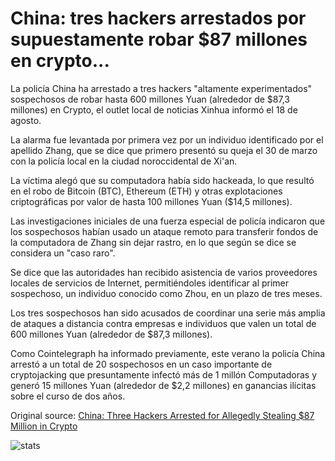 # China: tres hackers arrestados por supuestamente robar $87 millones en crypto...

La policía China ha arrestado a tres hackers "altamente experimentados" sospechosos de robar hasta 600 millones Yuan (alrededor de $87,3 millones) en Crypto, el outlet local de noticias Xinhua informó el 18 de agosto.

La alarma fue levantada por primera vez por un individuo identificado por el apellido Zhang, que se dice que primero presentó su queja el 30 de marzo con la policía local en la ciudad noroccidental de Xi'an.

La víctima alegó que su computadora había sido hackeada, lo que resultó en el robo de Bitcoin (BTC), Ethereum (ETH) y otras explotaciones criptográficas por valor de hasta 100 millones Yuan ($14,5 millones).

Las investigaciones iniciales de una fuerza especial de policía indicaron que los sospechosos habían usado un ataque remoto para transferir fondos de la computadora de Zhang sin dejar rastro, en lo que según se dice se considera un "caso raro".

Se dice que las autoridades han recibido asistencia de varios proveedores locales de servicios de Internet, permitiéndoles identificar al primer sospechoso, un individuo conocido como Zhou, en un plazo de tres meses.

Los tres sospechosos han sido acusados de coordinar una serie más amplia de ataques a distancia contra empresas e individuos que valen un total de 600 millones Yuan (alrededor de $87,3 millones).

Como Cointelegraph ha informado previamente, este verano la policía China arrestó a un total de 20 sospechosos en un caso importante de cryptojacking que presuntamente infectó más de 1 millón Computadoras y generó 15 millones Yuan (alrededor de $2,2 millones) en ganancias ilícitas sobre el curso de dos años.

Original source: [China: Three Hackers Arrested for Allegedly Stealing $87 Million in Crypto](https://cointelegraph.com/news/china-three-hackers-arrested-for-allegedly-stealing-87-million-in-crypto)

![stats](https://c.statcounter.com/11760860/0/a89fa40b/1/ "stats")